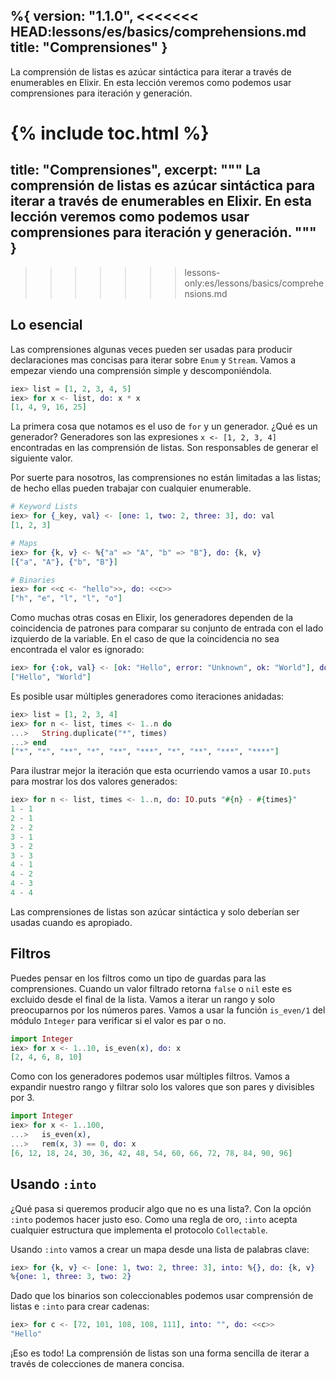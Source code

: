 %{
  version: "1.1.0",
<<<<<<< HEAD:lessons/es/basics/comprehensions.md
  title: "Comprensiones"
}
---

La comprensión de listas es azúcar sintáctica para iterar a través de enumerables en Elixir. En esta lección veremos como podemos usar comprensiones para iteración y generación.

{% include toc.html %}
=======
  title: "Comprensiones",
  excerpt: """
  La comprensión de listas es azúcar sintáctica para iterar a través de enumerables en Elixir. En esta lección veremos como podemos usar comprensiones para iteración y generación.
  """
}
---
>>>>>>> lessons-only:es/lessons/basics/comprehensions.md

## Lo esencial

Las comprensiones algunas veces pueden ser usadas para producir declaraciones mas concisas para iterar sobre `Enum` y `Stream`. Vamos a empezar viendo una comprensión simple y descomponiéndola.

```elixir
iex> list = [1, 2, 3, 4, 5]
iex> for x <- list, do: x * x
[1, 4, 9, 16, 25]
```

La primera cosa que notamos es el uso de `for` y un generador. ¿Qué es un generador? Generadores son las expresiones `x <- [1, 2, 3, 4]` encontradas en las comprensión de listas. Son responsables de generar el siguiente valor.

Por suerte para nosotros, las comprensiones no están limitadas a las listas; de hecho ellas pueden trabajar con cualquier enumerable.

```elixir
# Keyword Lists
iex> for {_key, val} <- [one: 1, two: 2, three: 3], do: val
[1, 2, 3]

# Maps
iex> for {k, v} <- %{"a" => "A", "b" => "B"}, do: {k, v}
[{"a", "A"}, {"b", "B"}]

# Binaries
iex> for <<c <- "hello">>, do: <<c>>
["h", "e", "l", "l", "o"]
```

Como muchas otras cosas en Elixir, los generadores dependen de la coincidencia de patrones para comparar su conjunto de entrada con el lado izquierdo de la variable. En el caso de que la coincidencia no sea encontrada el valor es ignorado:

```elixir
iex> for {:ok, val} <- [ok: "Hello", error: "Unknown", ok: "World"], do: val
["Hello", "World"]
```

Es posible usar múltiples generadores como iteraciones anidadas:

```elixir
iex> list = [1, 2, 3, 4]
iex> for n <- list, times <- 1..n do
...>   String.duplicate("*", times)
...> end
["*", "*", "**", "*", "**", "***", "*", "**", "***", "****"]
```

Para ilustrar mejor la iteración que esta ocurriendo vamos a usar `IO.puts` para mostrar los dos valores generados:

```elixir
iex> for n <- list, times <- 1..n, do: IO.puts "#{n} - #{times}"
1 - 1
2 - 1
2 - 2
3 - 1
3 - 2
3 - 3
4 - 1
4 - 2
4 - 3
4 - 4
```

Las comprensiones de listas son azúcar sintáctica y solo deberían ser usadas cuando es apropiado.

## Filtros

Puedes pensar en los filtros como un tipo de guardas para las comprensiones. Cuando un valor filtrado retorna `false` o `nil` este es excluido desde el final de la lista. Vamos a iterar un rango y solo preocuparnos por los números pares. Vamos a usar la función `is_even/1` del módulo `Integer` para verificar si el valor es par o no.

```elixir
import Integer
iex> for x <- 1..10, is_even(x), do: x
[2, 4, 6, 8, 10]
```

Como con los generadores podemos usar múltiples filtros. Vamos a expandir nuestro rango y filtrar solo los valores que son pares y divisibles por 3.

```elixir
import Integer
iex> for x <- 1..100,
...>   is_even(x),
...>   rem(x, 3) == 0, do: x
[6, 12, 18, 24, 30, 36, 42, 48, 54, 60, 66, 72, 78, 84, 90, 96]
```

## Usando `:into`

¿Qué pasa si queremos producir algo que no es una lista?. Con la opción `:into` podemos hacer justo eso. Como una regla de oro, `:into` acepta cualquier estructura que implementa el protocolo `Collectable`.

Usando `:into` vamos a crear un mapa desde una lista de palabras clave:

```elixir
iex> for {k, v} <- [one: 1, two: 2, three: 3], into: %{}, do: {k, v}
%{one: 1, three: 3, two: 2}
```

Dado que los binarios son coleccionables podemos usar comprensión de listas e `:into` para crear cadenas:

```elixir
iex> for c <- [72, 101, 108, 108, 111], into: "", do: <<c>>
"Hello"
```

¡Eso es todo! La comprensión de listas son una forma sencilla de iterar a través de colecciones de manera concisa.
